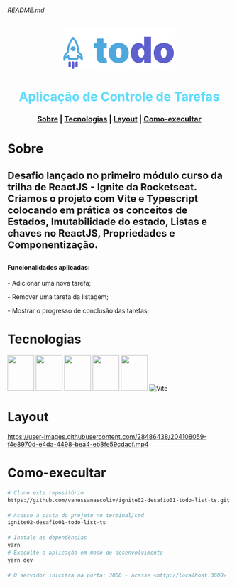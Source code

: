 
###### README.md
<div align="center">
<img src="./src/assets/logo.svg" alt="Logo"/></br>
</div>
<h1 align="center" style="font-weight:bold; color:#61DBFB">Aplicação de Controle de Tarefas</h1>

<h3 align="center">
  <a  href="#sobre">Sobre</a> |
  <a href="#tecnologias">Tecnologias</a> |
  <a href="#layout">Layout</a> |
  <a href="#como-execultar">Como-execultar</a> 
</h3>

# Sobre
<h4 style="font-size:22px">Desafio lançado no primeiro módulo curso da trilha de ReactJS - Ignite da Rocketseat. Criamos o projeto com Vite e Typescript colocando em prática os conceitos de Estados, Imutabilidade do estado, Listas e chaves no ReactJS, Propriedades e Componentização.</h4> 
<h4> Funcionalidades aplicadas:</h4> 
<p>- Adicionar uma nova tarefa;</P>
<p>- Remover uma tarefa da listagem;</P>
<p>- Mostrar o progresso de conclusão das tarefas;</P>



# Tecnologias
<div display="flex" >
<img  height="80" width="60"  src="https://cdn.jsdelivr.net/gh/devicons/devicon/icons/html5/html5-original-wordmark.svg" />
 <img height="80" width="60" src="https://cdn.jsdelivr.net/gh/devicons/devicon/icons/css3/css3-original-wordmark.svg" />
 <img  height="80" width="60" src="https://cdn.jsdelivr.net/gh/devicons/devicon/icons/typescript/typescript-plain.svg" />
 <img   height="80" width="60" src="https://cdn.jsdelivr.net/gh/devicons/devicon/icons/react/react-original-wordmark.svg"/>
 <img   height="80" width="60" src="https://raw.githubusercontent.com/styled-components/brand/bde053200192814dcd55923b6e41884d18e51665/styled-components.svg"/>
<img class="VPImage image-src" src="https://vitejs.dev/logo-with-shadow.png" alt="Vite" data-v-f1569406=""/>
 </div>


# Layout 
https://user-images.githubusercontent.com/28486438/204108059-f4e8970d-e4da-4498-bea4-eb8fe59cdacf.mp4



# Como-execultar
```bash
# Clone este repositório
https://github.com/vanessanascoliv/ignite02-desafio01-todo-list-ts.git

# Acesse a pasta do projeto no terminal/cmd
ignite02-desafio01-todo-list-ts

# Instale as dependências
yarn
# Execulte a aplicação em modo de desenvolvimento
yarn dev

# O servidor iniciára na porta: 3000 - acesse <http://localhost:3000>

```


